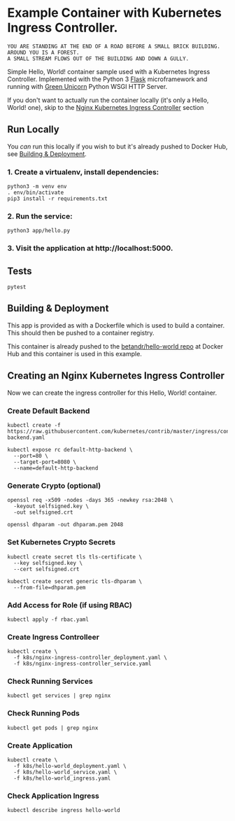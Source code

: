 # Example Container with Kubernetes Ingress Controller.

```
YOU ARE STANDING AT THE END OF A ROAD BEFORE A SMALL BRICK BUILDING. AROUND YOU IS A FOREST.
A SMALL STREAM FLOWS OUT OF THE BUILDING AND DOWN A GULLY.
```

Simple Hello, World! container sample used with a Kubernetes Ingress Controller.
Implemented with the Python 3 [Flask](http://flask.pocoo.org/) microframework
and running with [Green Unicorn](http://gunicorn.org/) Python WSGI HTTP Server.

If you don't want to actually run the container locally (it's only a Hello, World!
one), skip to the
[Nginx Kubernetes Ingress Controller](#creating-an-nginx-kubernetes-ingress-controller) section

## Run Locally
You _can_ run this locally if you wish to but it's already pushed to Docker Hub,
see [Building & Deployment](#building--deployment).

### 1. Create a virtualenv, install dependencies:
```
python3 -m venv env
. env/bin/activate
pip3 install -r requirements.txt
```
### 2. Run the service:
```
python3 app/hello.py
```

### 3. Visit the application at http://localhost:5000.

## Tests
```
pytest
```

## Building & Deployment

This app is provided as with a Dockerfile which is used to build a container.
This should then be pushed to a container registry.

This container is already pushed to the
[betandr/hello-world repo](https://hub.docker.com/r/betandr/hello-world/) at
Docker Hub and this container is used in this example.

## Creating an Nginx Kubernetes Ingress Controller

Now we can create the ingress controller for this Hello, World! container.

### Create Default Backend

```
kubectl create -f https://raw.githubusercontent.com/kubernetes/contrib/master/ingress/controllers/nginx/examples/default-backend.yaml
```
```
kubectl expose rc default-http-backend \
  --port=80 \
  --target-port=8080 \
  --name=default-http-backend
```

### Generate Crypto (optional)
```
openssl req -x509 -nodes -days 365 -newkey rsa:2048 \
  -keyout selfsigned.key \
  -out selfsigned.crt
```
```
openssl dhparam -out dhparam.pem 2048
```

### Set Kubernetes Crypto Secrets
```
kubectl create secret tls tls-certificate \
  --key selfsigned.key \
  --cert selfsigned.crt
```
```
kubectl create secret generic tls-dhparam \
  --from-file=dhparam.pem
```

### Add Access for Role (if using RBAC)
```
kubectl apply -f rbac.yaml
```

### Create Ingress Controlleer
```
kubectl create \
  -f k8s/nginx-ingress-controller_deployment.yaml \
  -f k8s/nginx-ingress-controller_service.yaml
```

### Check Running Services
```
kubectl get services | grep nginx
```

### Check Running Pods
```
kubectl get pods | grep nginx
```

### Create Application
```
kubectl create \
  -f k8s/hello-world_deployment.yaml \
  -f k8s/hello-world_service.yaml \
  -f k8s/hello-world_ingress.yaml
```

### Check Application Ingress
```
kubectl describe ingress hello-world
```
